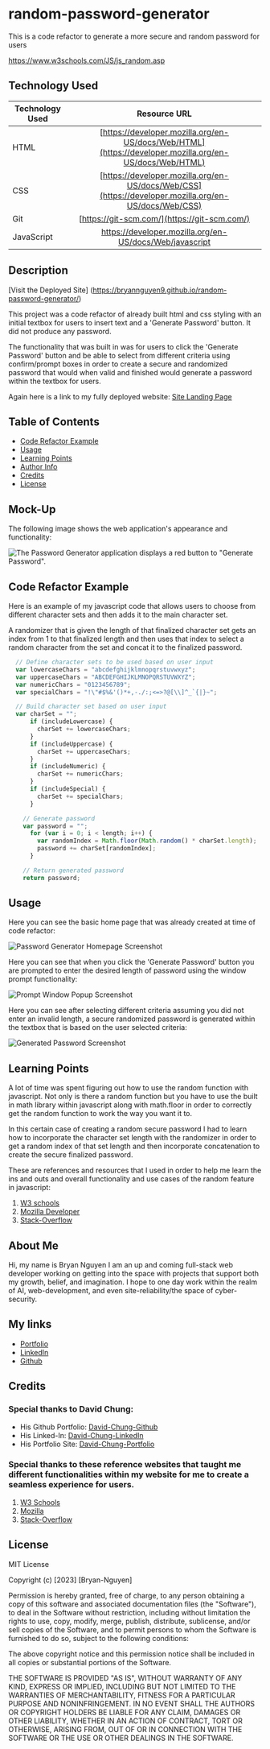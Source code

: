 # random-password-generator
This is a code refactor to generate a more secure and random password for users

https://www.w3schools.com/JS/js_random.asp

## Technology Used 

| Technology Used         | Resource URL           | 
| ------------- |:-------------:| 
| HTML    | [https://developer.mozilla.org/en-US/docs/Web/HTML](https://developer.mozilla.org/en-US/docs/Web/HTML) | 
| CSS     | [https://developer.mozilla.org/en-US/docs/Web/CSS](https://developer.mozilla.org/en-US/docs/Web/CSS)      |   
| Git | [https://git-scm.com/](https://git-scm.com/)     |  
| JavaScript | https://developer.mozilla.org/en-US/docs/Web/javascript |

## Description

[Visit the Deployed Site] (https://bryannguyen9.github.io/random-password-generator/)

This project was a code refactor of already built html and css styling with an initial textbox for users to insert text and a 'Generate Password' button. It did not produce any password. 

The functionality that was built in was for users to click the 'Generate Password' button and be able to select from different criteria using confirm/prompt boxes in order to create a secure and randomized password that would when valid and finished would generate a password within the textbox for users.

Again here is a link to my fully deployed website: 
[Site Landing Page](https://bryannguyen9.github.io/random-password-generator/)

## Table of Contents

* [Code Refactor Example](#code-refactor-example)
* [Usage](#usage)
* [Learning Points](#learning-points)
* [Author Info](#author-info)
* [Credits](#credits)
* [License](#license)

## Mock-Up

The following image shows the web application's appearance and functionality:

![The Password Generator application displays a red button to "Generate Password".](./Assets/03-javascript-challenge-demo.png)

## Code Refactor Example

Here is an example of my javascript code that allows users to choose from different character sets and then adds it to the main character set. 

A randomizer that is given the length of that finalized character set gets an index from 1 to that finalized length and then uses that index to select a random character from the set and concat it to the finalized password.

```javascript
  // Define character sets to be used based on user input
  var lowercaseChars = "abcdefghijklmnopqrstuvwxyz";
  var uppercaseChars = "ABCDEFGHIJKLMNOPQRSTUVWXYZ";
  var numericChars = "0123456789";
  var specialChars = "!\"#$%&'()*+,-./:;<=>?@[\\]^_`{|}~";

  // Build character set based on user input
  var charSet = "";
      if (includeLowercase) {
        charSet += lowercaseChars;
      }
      if (includeUppercase) {
        charSet += uppercaseChars;
      }
      if (includeNumeric) {
        charSet += numericChars;
      }
      if (includeSpecial) {
        charSet += specialChars;
      }

    // Generate password
    var password = "";
      for (var i = 0; i < length; i++) {
        var randomIndex = Math.floor(Math.random() * charSet.length);
        password += charSet[randomIndex];
      }

    // Return generated password
    return password;
```

## Usage
 
Here you can see the basic home page that was already created at time of code refactor:

![Password Generator Homepage Screenshot](./Assets/passwordgeneratorhomess.png)

Here you can see that when you click the 'Generate Password' button you are prompted to enter the desired length of password using the window prompt functionality:

![Prompt Window Popup Screenshot](./Assets/windowpromptss.png)

Here you can see after selecting different criteria assuming you did not enter an invalid length, a secure randomized password is generated within the textbox that is based on the user selected criteria:

![Generated Password Screenshot](./Assets/generatedpassword.png)


## Learning Points 

A lot of time was spent figuring out how to use the random function with javascript. Not only is there a random function but you have to use the built in math library within javascript along with math.floor in order to correctly get the random function to work the way you want it to.

In this certain case of creating a random secure password I had to learn how to incorporate the character set length with the randomizer in order to get a random index of that set length and then incorporate concatenation to create the secure finalized password.

These are references and resources that I used in order to help me learn the ins and outs and overall functionality and use cases of the random feature in javascript:

1. [W3 schools](https://www.w3schools.com/JS/js_random.asp)
2. [Mozilla Developer](https://developer.mozilla.org/en-US/docs/Web/JavaScript/Reference/Global_Objects/Math/random)
3. [Stack-Overflow](https://stackoverflow.com/questions/1527803/generating-random-whole-numbers-in-javascript-in-a-specific-range)

## About Me

Hi, my name is Bryan Nguyen I am an up and coming full-stack web developer working
on getting into the space with projects that support both my growth, belief, and imagination. I hope to one day work within the realm of AI, web-development, and even site-reliability/the space of cyber-security.

## My links

* [Portfolio](https://bryannguyen9.github.io/Bryan-Nguyen-Portfolio/)
* [LinkedIn](https://linkedin.com/in/bryannguyen9)
* [Github](https://github.com/bryannguyen9)


## Credits

### Special thanks to David Chung: 
 
 * His Github Portfolio: [David-Chung-Github](https://github.com/dchung13/)
 * His Linked-In: [David-Chung-LinkedIn](https://www.linkedin.com/in/david-chung-77141526b/)
 * His Portfolio Site: [David-Chung-Portfolio](https://dchung13.github.io/David-Chung-Portfolio/) 

### Special thanks to these reference websites that taught me different functionalities within my website for me to create a seamless experience for users.

1. [W3 Schools](https://www.w3schools.com/JS/js_random.asp)
2. [Mozilla](https://developer.mozilla.org/en-US/docs/Web/JavaScript/Reference/Global_Objects/Math/random)
3. [Stack-Overflow](https://stackoverflow.com/questions/1527803/generating-random-whole-numbers-in-javascript-in-a-specific-range)


## License

MIT License

Copyright (c) [2023] [Bryan-Nguyen]

Permission is hereby granted, free of charge, to any person obtaining a copy
of this software and associated documentation files (the "Software"), to deal
in the Software without restriction, including without limitation the rights
to use, copy, modify, merge, publish, distribute, sublicense, and/or sell
copies of the Software, and to permit persons to whom the Software is
furnished to do so, subject to the following conditions:

The above copyright notice and this permission notice shall be included in all
copies or substantial portions of the Software.

THE SOFTWARE IS PROVIDED "AS IS", WITHOUT WARRANTY OF ANY KIND, EXPRESS OR
IMPLIED, INCLUDING BUT NOT LIMITED TO THE WARRANTIES OF MERCHANTABILITY,
FITNESS FOR A PARTICULAR PURPOSE AND NONINFRINGEMENT. IN NO EVENT SHALL THE
AUTHORS OR COPYRIGHT HOLDERS BE LIABLE FOR ANY CLAIM, DAMAGES OR OTHER
LIABILITY, WHETHER IN AN ACTION OF CONTRACT, TORT OR OTHERWISE, ARISING FROM,
OUT OF OR IN CONNECTION WITH THE SOFTWARE OR THE USE OR OTHER DEALINGS IN THE
SOFTWARE.
